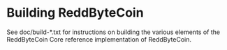 Building ReddByteCoin
================

See doc/build-*.txt for instructions on building the various
elements of the ReddByteCoin Core reference implementation of ReddByteCoin.
